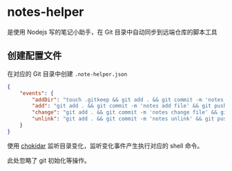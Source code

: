 # notes-helper

是使用 Nodejs 写的笔记小助手，在 Git 目录中自动同步到远端仓库的脚本工具



## 创建配置文件

在对应的 Git 目录中创建 `.note-helper.json` 

```json
{
    "events": {
        "addDir": "touch .gitkeep && git add . && git commit -m 'notes add folder' && git push",
        "add": "git add . && git commit -m 'notes add file' && git push",
        "change": "git add . && git commit -m 'notes change file' && git push",
        "unlink": "git add . && git commit -m 'notes unlink' && git push"
    }
}
```

使用 [chokidar](https://github.com/paulmillr/chokidar) 监听目录变化，监听变化事件产生执行对应的 shell 命令。

此处忽略了 git 初始化等操作。




